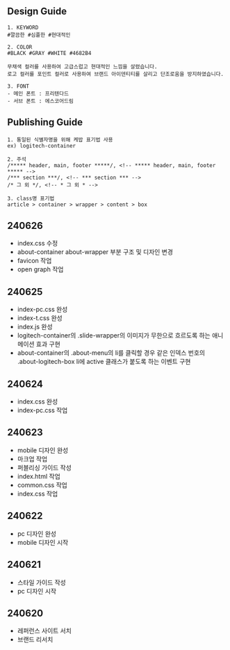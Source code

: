 ## Design Guide
```
1. KEYWORD
#깔끔한 #심플한 #현대적인

2. COLOR
#BLACK #GRAY #WHITE #4682B4

무채색 컬러를 사용하여 고급스럽고 현대적인 느낌을 살렸습니다.
로고 컬러를 포인트 컬러로 사용하여 브랜드 아이덴티티를 살리고 단조로움을 방지하였습니다.

3. FONT
- 메인 폰트 : 프리텐다드
- 서브 폰트 : 에스코어드림
```

## Publishing Guide
```
1. 통일된 식별자명을 위해 케밥 표기법 사용
ex) logitech-container

2. 주석
/***** header, main, footer *****/, <!-- ***** header, main, footer ***** -->
/*** section ***/, <!-- *** section *** -->
/* 그 외 */, <!-- * 그 외 * -->

3. class명 표기법
article > container > wrapper > content > box
```

## 240626
* index.css 수정
* about-container about-wrapper 부분 구조 및 디자인 변경
* favicon 작업
* open graph 작업

## 240625
* index-pc.css 완성
* index-t.css 완성
* index.js 완성
* logitech-container의 .slide-wrapper의 이미지가 무한으로 흐르도록 하는 애니메이션 효과 구현
* about-container의 .about-menu의 li를 클릭할 경우 같은 인덱스 번호의 .about-logitech-box li에 active 클래스가 붙도록 하는 이벤트 구현

## 240624
* index.css 완성
* index-pc.css 작업

## 240623
* mobile 디자인 완성
* 마크업 작업
* 퍼블리싱 가이드 작성
* index.html 작업
* common.css 작업
* index.css 작업

## 240622
* pc 디자인 완성
* mobile 디자인 시작

## 240621
* 스타일 가이드 작성
* pc 디자인 시작

## 240620
* 레퍼런스 사이트 서치
* 브랜드 리서치
